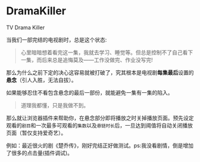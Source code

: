# DramaKiller

TV Drama Killer

当我们一部完结的电视剧时，总是这个状态:

>  心里暗暗想着看完这一集，我就去学习、睡觉等。但总是控制不了自己看下一集，而后来总是追悔莫及——工作没做完、作业没写完!

那么为什么之前下定的决心这容易就被打破了，究其根本是电视剧**每集最后**设置的**悬念**（引人入胜，无法自拔）。

如果能够忍住不看包含悬念的最后一部份，就能避免一集有一集的陷入。

> 道理我都懂，只是我做不到。

那么就让浏览器插件来帮助你，在悬念部分即将播放之时关掉播放页面。预先设定观看的`剧目`和一次最多可观看的`集数`以及`悬链时长`后，一旦达到阈值将自动关闭播放页面（暂仅支持爱奇艺）。

例如：最近很火的剧《楚乔传》，刚好完结正好做测试。ps:我没看剧情，倒是增加了很多的点击量(插件调试)。